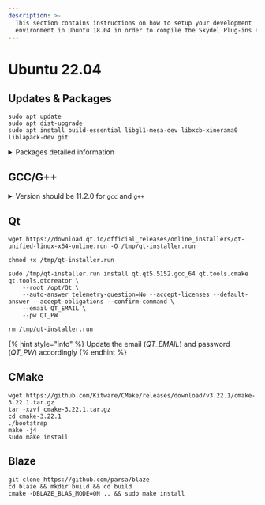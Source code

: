 ```yaml
---
description: >-
  This section contains instructions on how to setup your development
  environment in Ubuntu 18.04 in order to compile the Skydel Plug-ins examples.
---
```


# Ubuntu 22.04

## Updates & Packages

```
sudo apt update
sudo apt dist-upgrade
sudo apt install build-essential libgl1-mesa-dev libxcb-xinerama0 liblapack-dev git
```

<details>

<summary>Packages detailed information</summary>

* build-essential -> GCC and G++ 11.2.0
* libgl1-mesa-dev -> OpenGL
* libxcb-xinerama0 -> Qt installer
* liblapack-dev -> Blaze
* git -> Source code

</details>

## GCC/G++

<details>

<summary>Version should be 11.2.0 for <code>gcc</code> and <code>g++</code></summary>

```
gcc --version
> gcc (Ubuntu 11.2.0-19ubuntu1) 11.2.0

g++ --version
> g++ (Ubuntu 11.2.0-19ubuntu1) 11.2.0
```

</details>

## Qt

```
wget https://download.qt.io/official_releases/online_installers/qt-unified-linux-x64-online.run -O /tmp/qt-installer.run

chmod +x /tmp/qt-installer.run

sudo /tmp/qt-installer.run install qt.qt5.5152.gcc_64 qt.tools.cmake qt.tools.qtcreator \
    --root /opt/Qt \
    --auto-answer telemetry-question=No --accept-licenses --default-answer --accept-obligations --confirm-command \
    --email QT_EMAIL \
    --pw QT_PW

rm /tmp/qt-installer.run
```

{% hint style="info" %}
Update the email (_QT\_EMAIL_) and password (_QT\_PW_) accordingly
{% endhint %}

## CMake

```
wget https://github.com/Kitware/CMake/releases/download/v3.22.1/cmake-3.22.1.tar.gz
tar -xzvf cmake-3.22.1.tar.gz
cd cmake-3.22.1
./bootstrap
make -j4
sudo make install 
```

## Blaze

```
git clone https://github.com/parsa/blaze
cd blaze && mkdir build && cd build
cmake -DBLAZE_BLAS_MODE=ON .. && sudo make install
```
